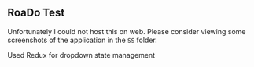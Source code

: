 ## RoaDo Test

Unfortunately I could not host this on web.
Please consider viewing some screenshots of the application in the `SS` folder.

Used Redux for dropdown state management
